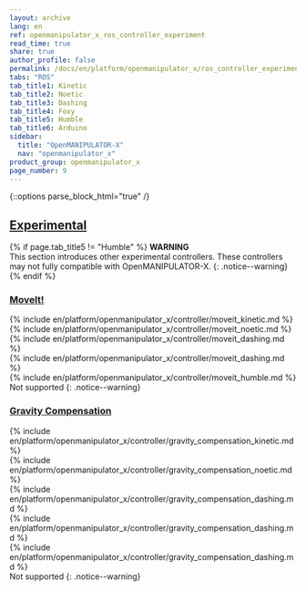 ```yaml
---
layout: archive
lang: en
ref: openmanipulator_x_ros_controller_experiment
read_time: true
share: true
author_profile: false
permalink: /docs/en/platform/openmanipulator_x/ros_controller_experiment/
tabs: "ROS"
tab_title1: Kinetic
tab_title2: Noetic
tab_title3: Dashing
tab_title4: Foxy
tab_title5: Humble
tab_title6: Arduino
sidebar:
  title: "OpenMANIPULATOR-X"
  nav: "openmanipulator_x"
product_group: openmanipulator_x
page_number: 9
---
```


<div style="counter-reset: h1 5"></div>
<div style="counter-reset: h2 3"></div>

{::options parse_block_html="true" /}

<!--[dummy Header 1]>
  <h1 id="controller">Controller</h1>
  <h2 id="experimental">Experimental</h2>
  <p class="dummy_content"> Experimental of OpenMANIPULATOR-X; MoveIt, Gravity Compenstaion and etc</p>
<![end dummy Header 1]-->

## [Experimental](#experimental)

{% if page.tab_title5 != "Humble" %}
**WARNING**  
This section introduces other experimental controllers. These controllers may not fully compatible with OpenMANIPULATOR-X.
{: .notice--warning}
{% endif %}

### [MoveIt!](#moveit)

<section data-id="{{ page.tab_title1 }}" class="tab_contents">
{% include en/platform/openmanipulator_x/controller/moveit_kinetic.md %}
</section>

<section data-id="{{ page.tab_title2 }}" class="tab_contents">
{% include en/platform/openmanipulator_x/controller/moveit_noetic.md %}
</section>

<section data-id="{{ page.tab_title3 }}" class="tab_contents">
{% include en/platform/openmanipulator_x/controller/moveit_dashing.md %}
</section>

<section data-id="{{ page.tab_title4 }}" class="tab_contents">
{% include en/platform/openmanipulator_x/controller/moveit_dashing.md %}
</section>

<section data-id="{{ page.tab_title5 }}" class="tab_contents">
{% include en/platform/openmanipulator_x/controller/moveit_humble.md %}
</section>

<section data-id="{{ page.tab_title6 }}" class="tab_contents">
Not supported
{: .notice--warning}
</section>

### [Gravity Compensation](#gravity-compensation)

<section data-id="{{ page.tab_title1 }}" class="tab_contents">
{% include en/platform/openmanipulator_x/controller/gravity_compensation_kinetic.md %}
</section>

<section data-id="{{ page.tab_title2 }}" class="tab_contents">
{% include en/platform/openmanipulator_x/controller/gravity_compensation_noetic.md %}
</section>

<section data-id="{{ page.tab_title3 }}" class="tab_contents">
{% include en/platform/openmanipulator_x/controller/gravity_compensation_dashing.md %}
</section>

<section data-id="{{ page.tab_title4 }}" class="tab_contents">
{% include en/platform/openmanipulator_x/controller/gravity_compensation_dashing.md %}
</section>

<section data-id="{{ page.tab_title5 }}" class="tab_contents">
{% include en/platform/openmanipulator_x/controller/gravity_compensation_dashing.md %}
</section>

<section data-id="{{ page.tab_title6 }}" class="tab_contents">
Not supported
{: .notice--warning}
</section>
